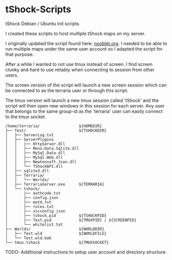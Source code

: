 tShock-Scripts
==============

tShock Debian / Ubuntu init scripts

I created these scripts to host multiple tShock maps on my server.

I originally updated the script found here: [nooblet.org](http://www.nooblet.org/blog/2013/installing-tshock-terraria-server-on-debian-wheezy/).
I needed to be able to run multiple maps under the same user account so I adapted the script for that purpose.

After a while I wanted to not use tmux instead of screen. I find screen clunky and hard to use reliably when connecting to session from other users.

The screen version of the script will launch a new screen session which can be connected to as the terraria user or through this script.

The tmux version will launch a new tmux session called 'tShock' and the script will then open new windows in this session for each server.
Any user that belongs to the same group-id as the 'terraria' user can easily connect to the tmux socket.

```
/home/terraria/                 ${HOMEDIR}
├── Test/                       ${TSHOCKDIR}
│   ├── ServerLog.txt
│   ├── ServerPlugins
│   │   ├── HttpServer.dll
│   │   ├── Mono.Data.Sqlite.dll
│   │   ├── MySql.Data.dll
│   │   ├── MySql.Web.dll
│   │   ├── Newtonsoft.Json.dll
│   │   └── TShockAPI.dll
│   ├── sqlite3.dll
│   ├── Terraria/
│   │   └── Worlds/
│   ├── TerrariaServer.exe      ${TERRARIA}
│   └── tshock/
│       ├── authcode.txt
│       ├── config.json
│       ├── motd.txt
│       ├── rules.txt
│       ├── sscconfig.json
│       ├── tshock.pid          ${TSHOCKPID}
│       ├── Test.pid            ${TMUXPID} / ${SCREENPID}
│       └── whitelist.txt
├── Worlds/                     ${WORLDDIR}
│   ├── Test.wld                ${WORLDFILE}
│   └── Test.wld.bak
└── tmux.tshock                 ${TMUXSOCKET}
```

TODO: Additional instructions to setup user account and directory structure.
